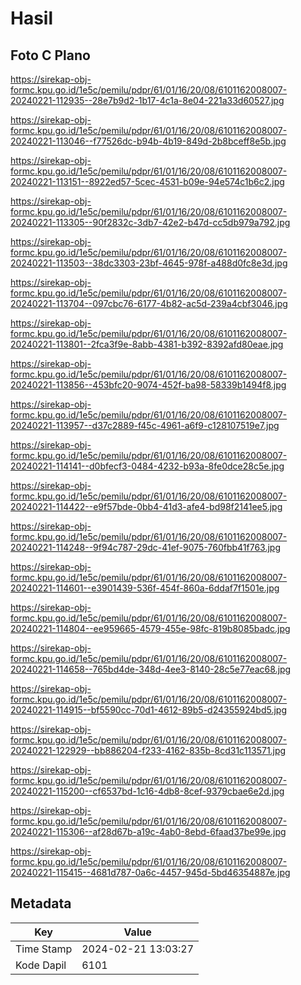 # Hasil

## Foto C Plano

https://sirekap-obj-formc.kpu.go.id/1e5c/pemilu/pdpr/61/01/16/20/08/6101162008007-20240221-112935--28e7b9d2-1b17-4c1a-8e04-221a33d60527.jpg

https://sirekap-obj-formc.kpu.go.id/1e5c/pemilu/pdpr/61/01/16/20/08/6101162008007-20240221-113046--f77526dc-b94b-4b19-849d-2b8bceff8e5b.jpg

https://sirekap-obj-formc.kpu.go.id/1e5c/pemilu/pdpr/61/01/16/20/08/6101162008007-20240221-113151--8922ed57-5cec-4531-b09e-94e574c1b6c2.jpg

https://sirekap-obj-formc.kpu.go.id/1e5c/pemilu/pdpr/61/01/16/20/08/6101162008007-20240221-113305--90f2832c-3db7-42e2-b47d-cc5db979a792.jpg

https://sirekap-obj-formc.kpu.go.id/1e5c/pemilu/pdpr/61/01/16/20/08/6101162008007-20240221-113503--38dc3303-23bf-4645-978f-a488d0fc8e3d.jpg

https://sirekap-obj-formc.kpu.go.id/1e5c/pemilu/pdpr/61/01/16/20/08/6101162008007-20240221-113704--097cbc76-6177-4b82-ac5d-239a4cbf3046.jpg

https://sirekap-obj-formc.kpu.go.id/1e5c/pemilu/pdpr/61/01/16/20/08/6101162008007-20240221-113801--2fca3f9e-8abb-4381-b392-8392afd80eae.jpg

https://sirekap-obj-formc.kpu.go.id/1e5c/pemilu/pdpr/61/01/16/20/08/6101162008007-20240221-113856--453bfc20-9074-452f-ba98-58339b1494f8.jpg

https://sirekap-obj-formc.kpu.go.id/1e5c/pemilu/pdpr/61/01/16/20/08/6101162008007-20240221-113957--d37c2889-f45c-4961-a6f9-c128107519e7.jpg

https://sirekap-obj-formc.kpu.go.id/1e5c/pemilu/pdpr/61/01/16/20/08/6101162008007-20240221-114141--d0bfecf3-0484-4232-b93a-8fe0dce28c5e.jpg

https://sirekap-obj-formc.kpu.go.id/1e5c/pemilu/pdpr/61/01/16/20/08/6101162008007-20240221-114422--e9f57bde-0bb4-41d3-afe4-bd98f2141ee5.jpg

https://sirekap-obj-formc.kpu.go.id/1e5c/pemilu/pdpr/61/01/16/20/08/6101162008007-20240221-114248--9f94c787-29dc-41ef-9075-760fbb41f763.jpg

https://sirekap-obj-formc.kpu.go.id/1e5c/pemilu/pdpr/61/01/16/20/08/6101162008007-20240221-114601--e3901439-536f-454f-860a-6ddaf7f1501e.jpg

https://sirekap-obj-formc.kpu.go.id/1e5c/pemilu/pdpr/61/01/16/20/08/6101162008007-20240221-114804--ee959665-4579-455e-98fc-819b8085badc.jpg

https://sirekap-obj-formc.kpu.go.id/1e5c/pemilu/pdpr/61/01/16/20/08/6101162008007-20240221-114658--765bd4de-348d-4ee3-8140-28c5e77eac68.jpg

https://sirekap-obj-formc.kpu.go.id/1e5c/pemilu/pdpr/61/01/16/20/08/6101162008007-20240221-114915--bf5590cc-70d1-4612-89b5-d24355924bd5.jpg

https://sirekap-obj-formc.kpu.go.id/1e5c/pemilu/pdpr/61/01/16/20/08/6101162008007-20240221-122929--bb886204-f233-4162-835b-8cd31c113571.jpg

https://sirekap-obj-formc.kpu.go.id/1e5c/pemilu/pdpr/61/01/16/20/08/6101162008007-20240221-115200--cf6537bd-1c16-4db8-8cef-9379cbae6e2d.jpg

https://sirekap-obj-formc.kpu.go.id/1e5c/pemilu/pdpr/61/01/16/20/08/6101162008007-20240221-115306--af28d67b-a19c-4ab0-8ebd-6faad37be99e.jpg

https://sirekap-obj-formc.kpu.go.id/1e5c/pemilu/pdpr/61/01/16/20/08/6101162008007-20240221-115415--4681d787-0a6c-4457-945d-5bd46354887e.jpg


## Metadata

| Key        | Value               |
| ---------- | ------------------- |
| Time Stamp | 2024-02-21 13:03:27 |
| Kode Dapil | 6101                |



